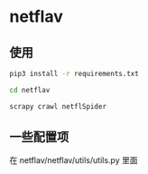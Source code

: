 # netflav

## 使用

```bash
pip3 install -r requirements.txt
```

```bash
cd netflav
```

```bash
scrapy crawl netflSpider
```

## 一些配置项

在 netflav/netflav/utils/utils.py 里面

